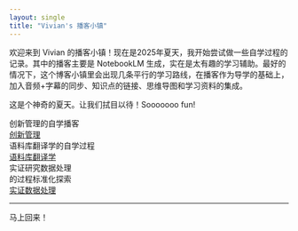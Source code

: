 ```yaml
---
layout: single
title: "Vivian's 播客小镇"
---
```



欢迎来到 Vivian 的播客小镇！现在是2025年夏天，我开始尝试做一些自学过程的记录。其中的播客主要是 NotebookLM 生成，实在是太有趣的学习辅助。最好的情况下，这个博客小镇里会出现几条平行的学习路线，在播客作为导学的基础上，加入音频+字幕的同步、知识点的链接、思维导图和学习资料的集成。

这是个神奇的夏天。让我们拭目以待！Sooooooo fun!

<div class="podcast-channel-row">
  <div class="podcast-channel-block">
    <div class="podcast-channel-title">创新管理的自学播客</div>
    <div class="podcast-channel-link-wrap">
      <a class="podcast-channel-link" href="/class/podcast/2025-07-17-managing-innovation">创新管理</a>
    </div>
  </div>
  <div class="podcast-channel-block">
    <div class="podcast-channel-title">语料库翻译学的自学过程</div>
    <div class="podcast-channel-link-wrap">
      <a class="podcast-channel-link" href="/class/podcast/2025-07-18-corpus">语料库翻译学</a>
    </div>
  </div>
  <div class="podcast-channel-block">
    <div class="podcast-channel-title">实证研究数据处理<br>的过程标准化探索</div>
    <div class="podcast-channel-link-wrap">
      <a class="podcast-channel-link" href="/class/podcast/2025-07-22-empirical-data">实证数据处理</a>
    </div>
  </div>
</div>

---

马上回来！
